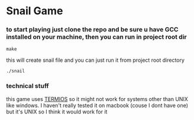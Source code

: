 # Snail Game

### to start playing just clone the repo and be sure u have GCC installed on your machine, then you can run in project root dir
```
make
```

this will create snail file and you can just run it from project root directory

```
./snail
```

### technical stuff
this game uses <u>TERMIOS</u> so it might not work for systems other than UNIX like windows. I haven't really tested it on macbook (couse I dont have one) but it's UNIX so I think it would work for it
